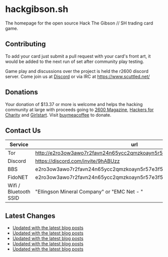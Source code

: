 # hackgibson.sh
The homepage for the open source Hack The Gibson // SH trading card game.


## Contributing

To add your card just submit a pull request with your card's front art, it would be added to the next run of set after community play testing.

Game play and discussions over the project is held the r2600 discord server. Come join us at [Discord](https://discord.com/invite/9hABUzz) or via IRC at https://www.scuttled.net/


## Donations

Your donation of $13.37 or more is welcome and helps the hacking community at large with proceeds going to [2600 Magazine](https://2600.com/), [Hackers for Charity](https://hackersforcharity.org) and [Girlstart](https://girlstart.org).  Visit [buymeacoffee](https://www.buymeacoffee.com/hackgibson.sh) to donate.


## Contact Us

Service | url
-|-
Tor | http://e2ro3ow3awo7r2favn24n65ycc2qmzkoayn5r57e3f56nvjwdcgg32ad.onion
Discord | https://discord.com/invite/9hABUzz
BBS | e2ro3ow3awo7r2favn24n65ycc2qmzkoayn5r57e3f56nvjwdcgg32ad.onion:23
FidoNET | e2ro3ow3awo7r2favn24n65ycc2qmzkoayn5r57e3f56nvjwdcgg32ad.onion:24554
Wifi / Bluetooth SSID | "Ellingson Mineral Company" or "EMC Net - <fidonet address>"

## Latest Changes
<!-- BLOG-POST-LIST:START -->
- [Updated with the latest blog posts](https://github.com/DFW2600/hackgibson.sh/commit/f93b0dbce0d0baa871e773426643618cba5f90b4)
- [Updated with the latest blog posts](https://github.com/DFW2600/hackgibson.sh/commit/289aa5101bff7c6f5ead3db1b89c88c87f9fc201)
- [Updated with the latest blog posts](https://github.com/DFW2600/hackgibson.sh/commit/6acb8c98ee79641d631e045096ca699948cc2d47)
- [Updated with the latest blog posts](https://github.com/DFW2600/hackgibson.sh/commit/e40faaf98ddad6018839b95454c9b888d8a62533)
- [Updated with the latest blog posts](https://github.com/DFW2600/hackgibson.sh/commit/c0dedc52c11e0ccca4692dab8cb0376331f43128)
<!-- BLOG-POST-LIST:END -->
